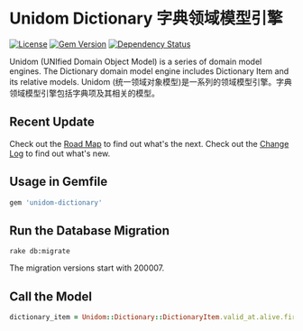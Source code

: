 # Unidom Dictionary 字典领域模型引擎

[![License](https://img.shields.io/badge/license-MIT-green.svg)](http://opensource.org/licenses/MIT)
[![Gem Version](https://badge.fury.io/rb/unidom-dictionary.svg)](https://badge.fury.io/rb/unidom-dictionary)
[![Dependency Status](https://gemnasium.com/badges/github.com/topbitdu/unidom-dictionary.svg)](https://gemnasium.com/github.com/topbitdu/unidom-dictionary)

Unidom (UNIfied Domain Object Model) is a series of domain model engines. The Dictionary domain model engine includes Dictionary Item and its relative models.
Unidom (统一领域对象模型)是一系列的领域模型引擎。字典领域模型引擎包括字典项及其相关的模型。



## Recent Update

Check out the [Road Map](ROADMAP.md) to find out what's the next.
Check out the [Change Log](CHANGELOG.md) to find out what's new.



## Usage in Gemfile

```ruby
gem 'unidom-dictionary'
```



## Run the Database Migration

```shell
rake db:migrate
```
The migration versions start with 200007.



## Call the Model

```ruby
dictionary_item = Unidom::Dictionary::DictionaryItem.valid_at.alive.first
```
